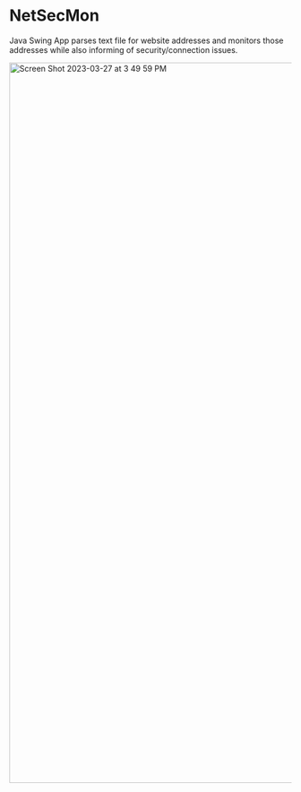 # NetSecMon
Java Swing App parses text file for website addresses and monitors those addresses while also informing of security/connection issues.

<img width="1285" alt="Screen Shot 2023-03-27 at 3 49 59 PM" src="https://user-images.githubusercontent.com/24409524/228082370-2d9d6360-c7ce-4fa8-85de-b101c731645d.png">
